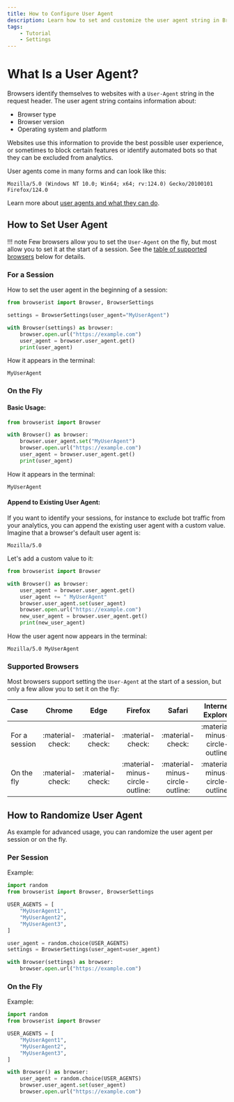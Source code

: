 ```yaml
---
title: How to Configure User Agent
description: Learn how to set and customize the user agent string in Browserist. Includes code examples, tips, and tricks for web automation and scraping.
tags:
    - Tutorial
    - Settings
---
```


# What Is a User Agent?
Browsers identify themselves to websites with a `User-Agent` string in the request header. The user agent string contains information about:

* Browser type
* Browser version
* Operating system and platform

Websites use this information to provide the best possible user experience, or sometimes to block certain features or identify automated bots so that they can be excluded from analytics.

User agents come in many forms and can look like this:

```shell title=""
Mozilla/5.0 (Windows NT 10.0; Win64; x64; rv:124.0) Gecko/20100101 Firefox/124.0
```

Learn more about [user agents and what they can do](https://developer.mozilla.org/en-US/docs/Web/HTTP/Headers/User-Agent).

## How to Set User Agent
!!! note
    Few browsers allow you to set the `User-Agent` on the fly, but most allow you to set it at the start of a session. See the [table of supported browsers](#supported-browsers) below for details.

### For a Session
How to set the user agent in the beginning of a session:

```python linenums="1" hl_lines="3 7-8"
from browserist import Browser, BrowserSettings

settings = BrowserSettings(user_agent="MyUserAgent")

with Browser(settings) as browser:
    browser.open.url("https://example.com")
    user_agent = browser.user_agent.get()
    print(user_agent)
```

How it appears in the terminal:

```shell title=""
MyUserAgent
```

### On the Fly
#### Basic Usage:

```python linenums="1" hl_lines="4"
from browserist import Browser

with Browser() as browser:
    browser.user_agent.set("MyUserAgent")
    browser.open.url("https://example.com")
    user_agent = browser.user_agent.get()
    print(user_agent)
```

How it appears in the terminal:

```shell title=""
MyUserAgent
```

#### Append to Existing User Agent:
If you want to identify your sessions, for instance to exclude bot traffic from your analytics, you can append the existing user agent with a custom value. Imagine that a browser's default user agent is:

```shell title=""
Mozilla/5.0
```

Let's add a custom value to it:

```python linenums="1" hl_lines="4-6"
from browserist import Browser

with Browser() as browser:
    user_agent = browser.user_agent.get()
    user_agent += " MyUserAgent"
    browser.user_agent.set(user_agent)
    browser.open.url("https://example.com")
    new_user_agent = browser.user_agent.get()
    print(new_user_agent)
```

How the user agent now appears in the terminal:

```shell title=""
Mozilla/5.0 MyUserAgent
```

### Supported Browsers
Most browsers support setting the `User-Agent` at the start of a session, but only a few allow you to set it on the fly:

<div id="user-agent-supported-browsers-table"></div>

| Case          | Chrome           | Edge             | Firefox                         | Safari                          | Internet Explorer               |
| :------------ | :--------------: | :--------------: | :-----------------------------: | :-----------------------------: | :-----------------------------: |
| For a session | :material-check: | :material-check: | :material-check:                | :material-check:                | :material-minus-circle-outline: |
| On the fly    | :material-check: | :material-check: | :material-minus-circle-outline: | :material-minus-circle-outline: | :material-minus-circle-outline: |

## How to Randomize User Agent
As example for advanced usage, you can randomize the user agent per session or on the fly.

### Per Session
Example:

```python linenums="1" hl_lines="10-11"
import random
from browserist import Browser, BrowserSettings

USER_AGENTS = [
    "MyUserAgent1",
    "MyUserAgent2",
    "MyUserAgent3",
]

user_agent = random.choice(USER_AGENTS)
settings = BrowserSettings(user_agent=user_agent)

with Browser(settings) as browser:
    browser.open.url("https://example.com")
```

### On the Fly
Example:

```python linenums="1" hl_lines="11-12"
import random
from browserist import Browser

USER_AGENTS = [
    "MyUserAgent1",
    "MyUserAgent2",
    "MyUserAgent3",
]

with Browser() as browser:
    user_agent = random.choice(USER_AGENTS)
    browser.user_agent.set(user_agent)
    browser.open.url("https://example.com")
```
